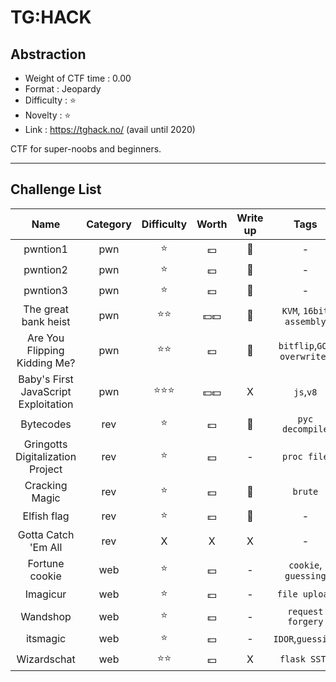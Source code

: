 # TG:HACK

## Abstraction

- Weight of CTF time : 0.00
- Format : Jeopardy
- Difficulty : :star: 
- Novelty : :star: 
- Link : <https://tghack.no/> (avail until 2020)

CTF for super-noobs and beginners.



---

## Challenge List

|                 Name                 | Category |     Difficulty     |      Worth       |   Write up   |            Tags            |
| :----------------------------------: | :------: | :----------------: | :--------------: | :----------: | :------------------------: |
|               pwntion1               |   pwn    |       :star:       |     :dollar:     | :black_flag: |             -              |
|               pwntion2               |   pwn    |       :star:       |     :dollar:     | :black_flag: |             -              |
|               pwntion3               |   pwn    |       :star:       |     :dollar:     | :black_flag: |             -              |
|         The great bank heist         |   pwn    |    :star::star:    | :dollar::dollar: |   :flags:    |  `KVM`, `16bit assembly`   |
|     Are You Flipping Kidding Me?     |   pwn    |    :star::star:    |     :dollar:     | :black_flag: | `bitflip`,`GOT overwrite ` |
| Baby's First JavaScript Exploitation |   pwn    | :star::star::star: | :dollar::dollar: |      X       |         `js`,`v8`          |
|              Bytecodes               |   rev    |       :star:       |     :dollar:     | :black_flag: |      `pyc decompile`       |
|   Gringotts Digitalization Project   |   rev    |       :star:       |     :dollar:     |      -       |        `proc file`         |
|            Cracking Magic            |   rev    |       :star:       |     :dollar:     | :black_flag: |          `brute`           |
|             Elfish flag              |   rev    |       :star:       |     :dollar:     | :black_flag: |             -              |
|         Gotta Catch 'Em All          |   rev    |         X          |        X         |      X       |             -              |
|            Fortune cookie            |   web    |       :star:       |     :dollar:     |      -       |    `cookie`, `guessing`    |
|               Imagicur               |   web    |       :star:       |     :dollar:     |      -       |       `file upload`        |
|               Wandshop               |   web    |       :star:       |     :dollar:     |      -       |     `request forgery`      |
|               itsmagic               |   web    |       :star:       |     :dollar:     |      -       |     `IDOR`,`guessing`      |
|             Wizardschat              |   web    |    :star::star:    |     :dollar:     |      X       |        `flask SSTI`        |

